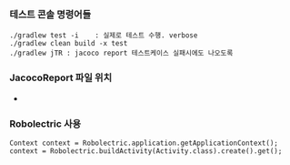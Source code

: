 ### 테스트 콘솔 명령어들
	./gradlew test -i    : 실제로 테스트 수행. verbose
	./gradlew clean build -x test
	./gradlew jTR : jacoco report 테스트케이스 실패시에도 나오도록

### JacocoReport 파일 위치
* 


### Robolectric 사용
	Context context = Robolectric.application.getApplicationContext();
	context = Robolectric.buildActivity(Activity.class).create().get();
